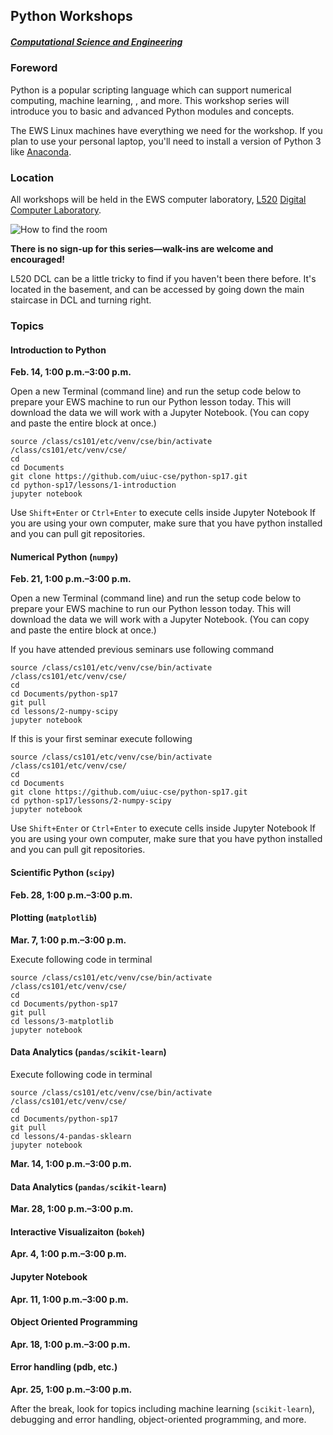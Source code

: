 ## Python Workshops
##### [Computational Science and Engineering](http://cse.illinois.edu/)

### Foreword

Python is a popular scripting language which can support numerical computing, machine learning, , and more.  This workshop series will introduce you to basic and advanced Python modules and concepts.

The EWS Linux machines have everything we need for the workshop.  If you plan to use your personal laptop, you'll need to install a version of Python 3 like [Anaconda](https://www.continuum.io/downloads).


### Location

All workshops will be held in the EWS computer laboratory, [L520](http://ada.fs.illinois.edu/0210PLANB.html) [Digital Computer Laboratory](http://ada.fs.illinois.edu/0210.html).

![How to find the room](https://uiuc-cse.github.io/python-sp16/img/map-l440.png)

**There is no sign-up for this series—walk-ins are welcome and encouraged!**

L520 DCL can be a little tricky to find if you haven't been there before. It's located in the basement, and can be accessed by going down the main staircase in DCL and turning right.


### Topics

#### Introduction to Python

**Feb. 14, 1:00 p.m.–3:00 p.m.**

Open a new Terminal (command line) and run the setup code below to prepare your EWS machine to run our Python lesson today. This will download the data we will work with a Jupyter Notebook. (You can copy and paste the entire block at once.)


```
source /class/cs101/etc/venv/cse/bin/activate /class/cs101/etc/venv/cse/
cd
cd Documents
git clone https://github.com/uiuc-cse/python-sp17.git
cd python-sp17/lessons/1-introduction
jupyter notebook
```

Use `Shift+Enter` or `Ctrl+Enter` to execute cells inside Jupyter Notebook
If you are using your own computer, make sure that you have python installed and you can pull git repositories.

#### Numerical Python (`numpy`)

**Feb. 21, 1:00 p.m.–3:00 p.m.**

Open a new Terminal (command line) and run the setup code below to prepare your EWS machine to run our Python lesson today. This will download the data we will work with a Jupyter Notebook. (You can copy and paste the entire block at once.)

If you have attended previous seminars use following command
```
source /class/cs101/etc/venv/cse/bin/activate /class/cs101/etc/venv/cse/
cd
cd Documents/python-sp17
git pull
cd lessons/2-numpy-scipy
jupyter notebook
```

If this is your first seminar execute following

```
source /class/cs101/etc/venv/cse/bin/activate /class/cs101/etc/venv/cse/
cd
cd Documents
git clone https://github.com/uiuc-cse/python-sp17.git
cd python-sp17/lessons/2-numpy-scipy
jupyter notebook
```

Use `Shift+Enter` or `Ctrl+Enter` to execute cells inside Jupyter Notebook
If you are using your own computer, make sure that you have python installed and you can pull git repositories.

#### Scientific Python (`scipy`)

**Feb. 28, 1:00 p.m.–3:00 p.m.**

#### Plotting (`matplotlib`)

**Mar. 7, 1:00 p.m.–3:00 p.m.**

Execute following code in terminal
```
source /class/cs101/etc/venv/cse/bin/activate /class/cs101/etc/venv/cse/
cd
cd Documents/python-sp17
git pull
cd lessons/3-matplotlib
jupyter notebook
```


#### Data Analytics (`pandas/scikit-learn`)

Execute following code in terminal

```
source /class/cs101/etc/venv/cse/bin/activate /class/cs101/etc/venv/cse/
cd
cd Documents/python-sp17
git pull
cd lessons/4-pandas-sklearn
jupyter notebook
```

**Mar. 14, 1:00 p.m.–3:00 p.m.**

#### Data Analytics (`pandas/scikit-learn`)

**Mar. 28, 1:00 p.m.–3:00 p.m.**

#### Interactive Visualizaiton (`bokeh`)

**Apr. 4, 1:00 p.m.–3:00 p.m.**

#### Jupyter Notebook

**Apr. 11, 1:00 p.m.–3:00 p.m.**

#### Object Oriented Programming

**Apr. 18, 1:00 p.m.–3:00 p.m.**

#### Error handling (pdb, etc.)

**Apr. 25, 1:00 p.m.–3:00 p.m.**



After the break, look for topics including machine learning (`scikit-learn`), debugging and error handling, object-oriented programming, and more.
